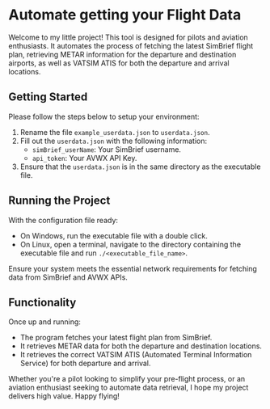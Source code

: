 # Automate getting your Flight Data

Welcome to my little project! This tool is designed for pilots and aviation enthusiasts.
It automates the process of fetching the latest SimBrief flight plan,
retrieving METAR information for the departure and destination airports,
as well as VATSIM ATIS for both the departure and arrival locations.

## Getting Started

Please follow the steps below to setup your environment:

1. Rename the file `example_userdata.json` to `userdata.json`.
2. Fill out the `userdata.json` with the following information:
    - `simBrief_userName`: Your SimBrief username.
    - `api_token`: Your AVWX API Key.
3. Ensure that the `userdata.json` is in the same directory as the executable file.

## Running the Project

With the configuration file ready:

- On Windows, run the executable file with a double click.
- On Linux, open a terminal, navigate to the directory containing the executable file
and run `./<executable_file_name>`.

Ensure your system meets the essential network requirements for fetching data from SimBrief and AVWX APIs.

## Functionality

Once up and running:

- The program fetches your latest flight plan from SimBrief.
- It retrieves METAR data for both the departure and destination locations.
- It retrieves the correct VATSIM ATIS (Automated Terminal Information Service) for both departure and arrival.

Whether you're a pilot looking to simplify your pre-flight process,
or an aviation enthusiast seeking to automate data retrieval, 
I hope my project delivers high value. Happy flying!